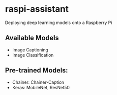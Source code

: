 # raspi-assistant

Deploying deep learning models onto a Raspberry Pi

## Available Models

- Image Captioning
- Image Classification

## Pre-trained Models:

- Chainer: Chainer-Caption
- Keras: MobileNet, ResNet50

